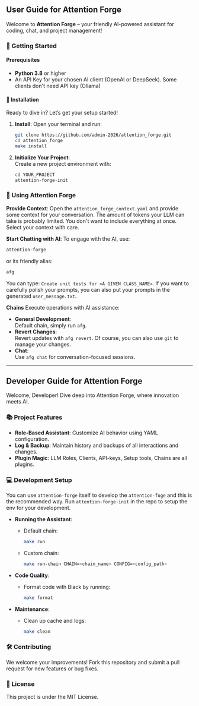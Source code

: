 ## User Guide for Attention Forge

Welcome to **Attention Forge** – your friendly AI-powered assistant for coding, chat, and project management!

### 🚀 Getting Started

#### Prerequisites
- **Python 3.8** or higher
- An API Key for your chosen AI client (OpenAI or DeepSeek). Some clients don't need API key (Ollama)

#### 🔧 Installation

Ready to dive in? Let’s get your setup started!

1. **Install**:
  Open your terminal and run:
   ```bash
   git clone https://github.com/admin-2026/attention_forge.git
   cd attention_forge
   make install
   ```

2. **Initialize Your Project**:  
   Create a new project environment with:
   ```bash
   cd YOUR_PROJECT
   attention-forge-init
   ```

### 🤖 Using Attention Forge

**Provide Context**:
Open the `attention_forge_context.yaml` and provide some context for your conversation. The amount of tokens your LLM can take is probably limited. You don't want to include everything at once. Select your context with care.


**Start Chatting with AI**:
To engage with the AI, use:
  ```bash
  attention-forge
  ```
  or its friendly alias:
  ```bash
  afg
  ```

You can type: `Create unit tests for <A GIVEN CLASS_NAME>`. If you want to carefully polish your prompts, you can also put your prompts in the generated `user_message.txt`.

**Chains**
Execute operations with AI assistance:
  - **General Development**:  
    Default chain, simply run `afg`.
  - **Revert Changes**:  
    Revert updates with `afg revert`. Of course, you can also use `git` to manage your changes.
  - **Chat**:  
    Use `afg chat` for conversation-focused sessions.

---

## Developer Guide for Attention Forge

Welcome, Developer! Dive deep into Attention Forge, where innovation meets AI.

### 📚 Project Features

- **Role-Based Assistant**: Customize AI behavior using YAML configuration.
- **Log & Backup**: Maintain history and backups of all interactions and changes.
- **Plugin Magic**: LLM Roles, Clients, API-keys, Setup tools, Chains are all plugins.

### 💻 Development Setup

You can use `attention-forge` itself to develop the `attention-foge` and this is the recommended way. Run `attention-forge-init` in the repo to setup the env for your development. 

- **Running the Assistant**:
   - Default chain: 
     ```bash
     make run
     ```
   - Custom chain:
     ```bash
     make run-chain CHAIN=<chain_name> CONFIG=<config_path>
     ```

- **Code Quality**:
   - Format code with Black by running:
     ```bash
     make format
     ```

- **Maintenance**:
   - Clean up cache and logs:
     ```bash
     make clean
     ```

### 🛠 Contributing

We welcome your improvements! Fork this repository and submit a pull request for new features or bug fixes.

### 📜 License

This project is under the MIT License.